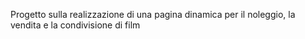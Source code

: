 Progetto sulla realizzazione di una pagina dinamica per il noleggio, la vendita e la condivisione di film
